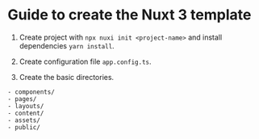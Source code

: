 # Guide to create the Nuxt 3 template

1. Create project with `npx nuxi init <project-name>` and install dependencies `yarn install`.

2. Create configuration file `app.config.ts`.

3. Create the basic directories.
````
- components/
- pages/
- layouts/
- content/
- assets/
- public/
````
